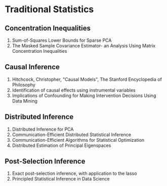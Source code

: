 # Traditional Statistics

## Concentration Inequalities

1. Sum-of-Squares Lower Bounds for Sparse PCA
2. The Masked Sample Covariance Estimator- an Analysis Using Matrix Concentration Inequalities

## Causal Inference

1. Hitchcock, Christopher, "Causal Models", The Stanford Encyclopedia of Philosophy
2. Identification of causal effects using instrumental variables
3. Implications of Confounding for Making Intervention Decisions Using Data Mining

## Distributed Inference

1. Distributed Inference for PCA
2. Communication-Efficient Distributed Statistical Inference
3. Communication-Efficient Algorithms for Statistical Optimization
4. Distributed Estimation of Principal Eigenspaces

## Post-Selection Inference

1. Exact post-selection inference, with application to the lasso
2. Principled Statistical Inference in Data Science